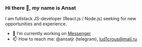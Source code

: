### Hi there 👋, my name is Ansat

I am fullstack JS-developer (React.js / Node.js) seeking for new opportunities and experience.

- 🔭 I’m currently working on [Messenger](https://github.com/app-messenger)
- 📫 How to reach me: @ansatjr (telegram), lud1crous@mail.ru
